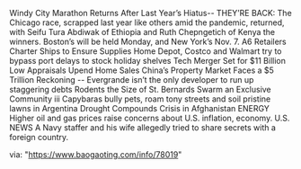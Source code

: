 [#]: subject: "华尔街日报简讯-2021-10-11"
[#]: via: "https://www.baogaoting.com/info/78019"
[#]: author: "https://www.baogaoting.com/info/78019"
[#]: collector: "guevaraya"
[#]: translator: "guevaraya "
[#]: reviewer: " "
[#]: publisher: " "
[#]: url: " "

Windy City Marathon Returns After Last Year’s Hiatus-- THEY’RE BACK: The Chicago race, scrapped last year like others amid the pandemic, returned, with Seifu Tura Abdiwak of Ethiopia and Ruth Chepngetich of Kenya the winners. Boston’s will be held Monday, and New York’s Nov. 7. A6
Retailers Charter Ships to Ensure Supplies Home Depot, Costco and Walmart try to bypass port delays to stock holiday shelves
Tech Merger Set for $11 Billion
Low Appraisals Upend Home Sales
China’s Property Market Faces a $5 Trillion Reckoning -- Evergrande isn’t the only developer to run up staggering debts
Rodents the Size of St. Bernards Swarm an Exclusive Community iii Capybaras bully pets, roam tony streets and soil pristine lawns in Argentina
Drought Compounds Crisis in Afghanistan
ENERGY Higher oil and gas prices raise concerns about U.S. inflation, economy.
U.S. NEWS A Navy staffer and his wife allegedly tried to share secrets with a foreign country. 


via: "https://www.baogaoting.com/info/78019"
